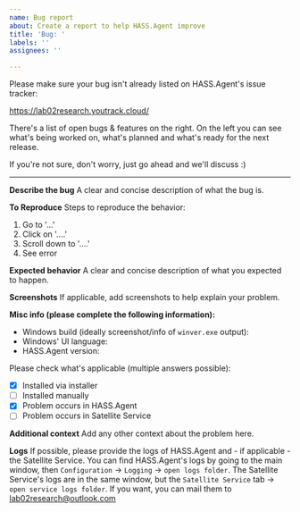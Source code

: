 ```yaml
---
name: Bug report
about: Create a report to help HASS.Agent improve
title: 'Bug: '
labels: ''
assignees: ''

---
```


Please make sure your bug isn't already listed on HASS.Agent's issue tracker:

https://lab02research.youtrack.cloud/

There's a list of open bugs & features on the right. On the left you can see what's being worked on, what's planned and what's ready for the next release.

If you're not sure, don't worry, just go ahead and we'll discuss :)

----

**Describe the bug**
A clear and concise description of what the bug is.

**To Reproduce**
Steps to reproduce the behavior:
1. Go to '...'
2. Click on '....'
3. Scroll down to '....'
4. See error

**Expected behavior**
A clear and concise description of what you expected to happen.

**Screenshots**
If applicable, add screenshots to help explain your problem.

**Misc info (please complete the following information):**
 - Windows build (ideally screenshot/info of `winver.exe` output): 
 - Windows' UI language: 
 - HASS.Agent version: 

Please check what's applicable (multiple answers possible):

 - [x] Installed via installer
 - [ ] Installed manually
 - [x] Problem occurs in HASS.Agent
 - [ ] Problem occurs in Satellite Service

**Additional context**
Add any other context about the problem here.

**Logs**
If possible, please provide the logs of HASS.Agent and - if applicable - the Satellite Service. You can find HASS.Agent's logs by going to the main window, then `Configuration` -> `Logging` -> `open logs folder`. The Satellite Service's logs are in the same window, but the `Satellite Service` tab -> `open service logs folder`. If you want, you can mail them to lab02research@outlook.com
